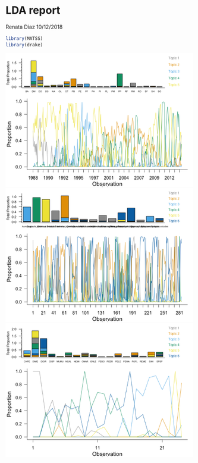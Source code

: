 LDA report
================
Renata Diaz
10/12/2018

``` r
library(MATSS)
library(drake)
```

![](lda_report_files/figure-gfm/plot%20LDA-1.png)<!-- -->![](lda_report_files/figure-gfm/plot%20LDA-2.png)<!-- -->![](lda_report_files/figure-gfm/plot%20LDA-3.png)<!-- -->
